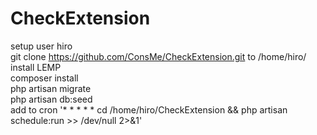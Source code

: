 # CheckExtension
setup user hiro  
git clone https://github.com/ConsMe/CheckExtension.git to /home/hiro/  
install LEMP  
composer install  
php artisan migrate  
php artisan db:seed  
add to cron '* * * * * cd /home/hiro/CheckExtension && php artisan schedule:run >> /dev/null 2>&1'  

